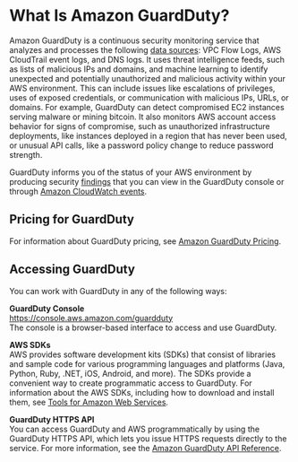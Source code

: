 # What Is Amazon GuardDuty?<a name="what-is-guardduty"></a>

Amazon GuardDuty is a continuous security monitoring service that analyzes and processes the following [data sources](https://docs.aws.amazon.com/guardduty/latest/ug/guardduty_data-sources.html): VPC Flow Logs, AWS CloudTrail event logs, and DNS logs\. It uses threat intelligence feeds, such as lists of malicious IPs and domains, and machine learning to identify unexpected and potentially unauthorized and malicious activity within your AWS environment\. This can include issues like escalations of privileges, uses of exposed credentials, or communication with malicious IPs, URLs, or domains\. For example, GuardDuty can detect compromised EC2 instances serving malware or mining bitcoin\. It also monitors AWS account access behavior for signs of compromise, such as unauthorized infrastructure deployments, like instances deployed in a region that has never been used, or unusual API calls, like a password policy change to reduce password strength\. 

GuardDuty informs you of the status of your AWS environment by producing security [findings](guardduty_findings.md) that you can view in the GuardDuty console or through [Amazon CloudWatch events](guardduty_findings_cloudwatch.md)\. 

## Pricing for GuardDuty<a name="guardduty_pricing"></a>

For information about GuardDuty pricing, see [Amazon GuardDuty Pricing](https://aws.amazon.com/guardduty/pricing/ )\. 

## Accessing GuardDuty<a name="guardduty_access"></a>

You can work with GuardDuty in any of the following ways: 

**GuardDuty Console**  
[https://console\.aws\.amazon\.com/guardduty](https://console.aws.amazon.com/guardduty)  
The console is a browser\-based interface to access and use GuardDuty\.

**AWS SDKs**  
AWS provides software development kits \(SDKs\) that consist of libraries and sample code for various programming languages and platforms \(Java, Python, Ruby, \.NET, iOS, Android, and more\)\. The SDKs provide a convenient way to create programmatic access to GuardDuty\. For information about the AWS SDKs, including how to download and install them, see [Tools for Amazon Web Services](https://aws.amazon.com/tools/)\.

**GuardDuty HTTPS API**  
You can access GuardDuty and AWS programmatically by using the GuardDuty HTTPS API, which lets you issue HTTPS requests directly to the service\. For more information, see the [Amazon GuardDuty API Reference](guardduty_api_ref.md)\.
